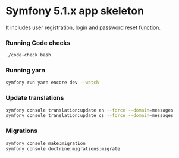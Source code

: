 # Symfony 5.1.x app skeleton

It includes user registration, login and password reset function.

### Running Code checks
```bash
./code-check.bash
```

### Running yarn
```bash
symfony run yarn encore dev --watch
```

### Update translations
```bash
symfony console translation:update en --force --domain=messages
symfony console translation:update cs --force --domain=messages
```

### Migrations
```bash
symfony console make:migration
symfony console doctrine:migrations:migrate
```